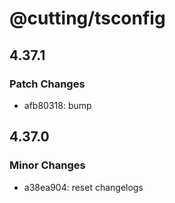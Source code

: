 # @cutting/tsconfig

## 4.37.1

### Patch Changes

- afb80318: bump

## 4.37.0

### Minor Changes

- a38ea904: reset changelogs
